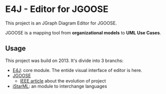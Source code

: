 # E4J - Editor for JGOOSE

This project is an JGraph Diagram Editor for JGOOSE.

JGOOSE is a mapping tool from **organizational models** to **UML Use Cases**.

## Usage

This project was build on 2013. It's divide into 3 branchs:

- [E4J](https://github.com/leonardomerlin/E4J/tree/impl-e4j): core module. The entide visual interface of editor is here.
- [JGOOSE](https://github.com/leonardomerlin/E4J/tree/impl-jgoose)
  - [IEEE article](http://ieeexplore.ieee.org/document/7836003/?reload=true) about the evolution of project
- [iStarML](https://github.com/leonardomerlin/E4J/tree/impl-istarml): an module to interchange languages
